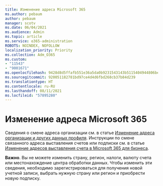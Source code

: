 ```yaml
---
title: Изменение адреса Microsoft 365
ms.author: pebaum
author: pebaum
manager: scotv
ms.date: 06/04/2021
ms.audience: Admin
ms.topic: article
ms.service: o365-administration
ROBOTS: NOINDEX, NOFOLLOW
localization_priority: Priority
ms.collection: Adm_O365
ms.custom:
- "11543"
- "9001671"
ms.openlocfilehash: 9428d8d5ffafb551e36a5da0b9231543143b5115404944806bed3e985aac8679
ms.sourcegitcommit: 920051182781bd97ce4d4d6fbd268cb37b84d239
ms.translationtype: HT
ms.contentlocale: ru-RU
ms.lasthandoff: 08/11/2021
ms.locfileid: "57895280"
---
```

# <a name="change-your-microsoft-365-address"></a>Изменение адреса Microsoft 365

Сведения о смене адреса организации см. в статье [Изменение адреса организации и других данных профиля](https://docs.microsoft.com/microsoft-365/admin/manage/change-address-contact-and-more). Инструкции по смене связанного адреса выставления счетов или подписки см. в статье [Изменение адресов выставления счета в Microsoft 365 для бизнеса](https://docs.microsoft.com/microsoft-365/commerce/billing-and-payments/change-your-billing-addresses). 

**Важно**. Вы не можете изменить страну, регион, налоги, валюту счета или местонахождение центра обработки данных. Чтобы изменить эти сведения, необходимо зарегистрироваться для получения новой учетной записи, выбрать нужную страну или регион и приобрести новую подписку. 